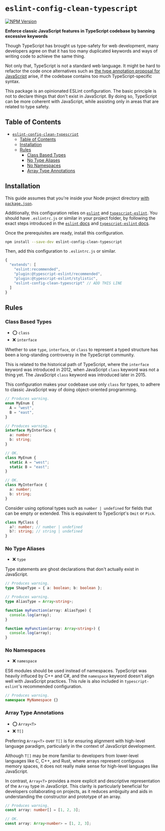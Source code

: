 # `eslint-config-clean-typescript`

[![NPM Version](https://img.shields.io/npm/v/eslint-config-clean-typescript)](https://www.npmjs.com/package/eslint-config-clean-typescript)

**Enforce classic JavaScript features in TypeScript codebase by banning excessive keywords**

Though TypeScript has brought us type-safety for web development, many developers agree on that it has too many duplicated keywords and ways of writing code to achieve the same thing.

Not only that, TypeScript is not a standard web language. It might be hard to refactor the code once alternatives such as [the type annotation proposal for JavaScript](https://github.com/tc39/proposal-type-annotations) arise, if the codebase contains too much TypeScript-specific syntax.

This package is an opinionated ESLint configuration. The basic principle is not to declare things that don't exist in JavaScript. By doing so, TypeScript can be more coherent with JavaScript, while assisting only in areas that are related to type safety.

## Table of Contents

- [`eslint-config-clean-typescript`](#eslint-config-clean-typescript)
  - [Table of Contents](#table-of-contents)
  - [Installation](#installation)
  - [Rules](#rules)
    - [Class Based Types](#class-based-types)
    - [No Type Aliases](#no-type-aliases)
    - [No Namespaces](#no-namespaces)
    - [Array Type Annotations](#array-type-annotations)

## Installation

This guide assumes that you're inside your Node project directory [with `package.json`](https://docs.npmjs.com/cli/v8/commands/npm-init).

Additionally, this configuration relies on [`eslint`](https://github.com/eslint/eslint) and [`typescript-eslint`](https://github.com/typescript-eslint/typescript-eslint). You should have `.eslintrc.js` or similar in your project folder, by following the exact steps introduced in the [`eslint` docs](https://eslint.org/docs/latest/use/getting-started) and [`typescript-eslint` docs](https://typescript-eslint.io/getting-started/).

Once the prerequisites are ready, install this configuration.

```bash
npm install --save-dev eslint-config-clean-typescript
```

Then, add this configuration to `.eslintrc.js` or similar.

```javascript
{
  "extends": [
    "eslint:recommended",
    "plugin:@typescript-eslint/recommended",
    "plugin:@typescript-eslint/stylistic",
    "eslint-config-clean-typescript" // ADD THIS LINE
  ]
}
```

## Rules

### Class Based Types

- ⭕ `class`
- ❌ `interface`

Whether to use `type`, `interface`, or `class` to represent a typed structure has been a long-standing controversy in the TypeScript community.

This is related to the historical path of TypeScript, where the `interface` keyword was introduced in 2012, when JavaScript `class` keyword was not a thing yet. The JavaScript `class` keyword was introduced later in 2015.

This configuration makes your codebase use only `class` for types, to adhere to classic JavaScript way of doing object-oriented programming.

```typescript
// Produces warning.
enum MyEnum {
  A = "west",
  B = "east",
}

// Produces warning.
interface MyInterface {
  a: number;
  b: string;
}
```

```typescript
// OK.
class MyEnum {
  static A = "west";
  static B = "east";
}

// OK.
class MyInterface {
  a: number;
  b: string;
}
```

Consider using optional types such as `number | undefined` for fields that can be empty or extended. This is equivalent to TypeScript's `Omit` or `Pick`.

```typescript
class MyClass {
  a?: number; // number | undefined
  b?: string; // string | undefined
}
```

### No Type Aliases

- ❌ `type`

Type statements are ghost declarations that don't actually exist in JavaScript.

```typescript
// Produces warning.
type ShapeType = { a: boolean; b: boolean };

// Produces warning.
type AliasType = Array<string>;

function myFunction(array: AliasType) {
  console.log(array);
}
```

```typescript
function myFunction(array: Array<string>) {
  console.log(array);
}
```

### No Namespaces

- ❌ `namespace`

ES6 modules should be used instead of namespaces. TypeScript was heavily influced by C++ and C#, and the `namespace` keyword doesn't align well with JavaScript practices. This rule is also included in `typescript-eslint`'s recommended configuration.

```typescript
// Produces warning.
namespace MyNamespace {}
```

### Array Type Annotations

- ⭕ `Array<T>`
- ❌ `T[]`

Preferring `Array<T>` over `T[]` is for ensuring alignment with high-level language paradigm, particularly in the context of JavaScript development.

Although `T[]` may be more familiar to developers from lower-level languages like C, C++, and Rust, where arrays represent contiguous memory spaces, it does not really make sense for high-level languages like JavaScript.

In contrast, `Array<T>` provides a more explicit and descriptive representation of the `Array` type in JavaScript. This clarity is particularly beneficial for developers collaborating on projects, as it reduces ambiguity and aids in understanding the constructor and prototype of an array.

```typescript
// Produces warning.
const array: number[] = [1, 2, 3];
```

```typescript
// OK.
const array: Array<number> = [1, 2, 3];
```
